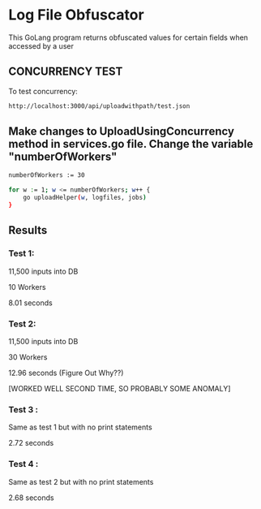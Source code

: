 # Log File Obfuscator

This GoLang program returns obfuscated values for certain fields when accessed by a user

## CONCURRENCY TEST

To test concurrency: 

```bash
http://localhost:3000/api/uploadwithpath/test.json
```

## Make changes to UploadUsingConcurrency method in services.go file. Change the variable "numberOfWorkers"

```bash
numberOfWorkers := 30

for w := 1; w <= numberOfWorkers; w++ {
	go uploadHelper(w, logfiles, jobs)
}
```

## Results

### Test 1:

11,500 inputs into DB

10 Workers

8.01 seconds


### Test 2:

11,500 inputs into DB

30 Workers

12.96 seconds (Figure Out Why??)

[WORKED WELL SECOND TIME, SO PROBABLY SOME ANOMALY]

### Test 3 :

Same as test 1 but with no print statements

2.72 seconds

### Test 4 :

Same as test 2 but with no print statements

2.68 seconds